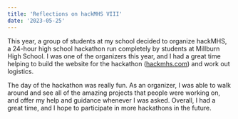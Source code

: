 ```yaml
---
title: 'Reflections on hackMHS VIII'
date: '2023-05-25'
---
```


This year, a group of students at my school decided to organize hackMHS, a 24-hour high school hackathon run completely by students at Millburn High School. I was one of the organizers this year, and I had a great time helping to build the website for the hackathon ([hackmhs.com](https://hackmhs.com/)) and work out logistics. 

The day of the hackathon was really fun. As an organizer, I was able to walk around and see all of the amazing projects that people were working on, and offer my help and guidance whenever I was asked. Overall, I had a great time, and I hope to participate in more hackathons in the future. 

